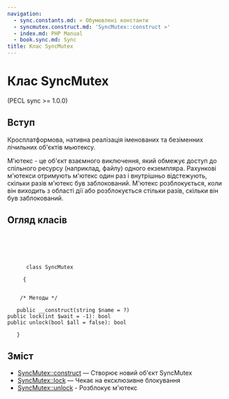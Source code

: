 ```yaml
---
navigation:
  - sync.constants.md: « Обумовлені константи
  - syncmutex.construct.md: 'SyncMutex::construct »'
  - index.md: PHP Manual
  - book.sync.md: Sync
title: Клас SyncMutex
---
```

# Клас SyncMutex

(PECL sync >= 1.0.0)

## Вступ

Кросплатформова, нативна реалізація іменованих та безіменних лічильних об'єктів мьютексу.

М'ютекс - це об'єкт взаємного виключення, який обмежує доступ до спільного ресурсу (наприклад, файлу) одного екземпляра. Рахункові м'ютекси отримують м'ютекс один раз і внутрішньо відстежують, скільки разів м'ютекс був заблокований. М'ютекс розблокується, коли він виходить з області дії або розблокується стільки разів, скільки він був заблокований.

## Огляд класів

```classsynopsis



    
     
      class SyncMutex
     
     {


    /* Методы */
    
   public __construct(string $name = ?)
public lock(int $wait = -1): bool
public unlock(bool $all = false): bool

   }
```

## Зміст

-   [SyncMutex::construct](syncmutex.construct.md) — Створює новий об'єкт SyncMutex
-   [SyncMutex::lock](syncmutex.lock.md) — Чекає на ексклюзивне блокування
-   [SyncMutex::unlock](syncmutex.unlock.md) - Розблокує м'ютекс
